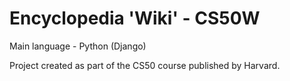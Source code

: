 # Encyclopedia 'Wiki' - CS50W
Main language - Python (Django)

Project created as part of the CS50 course published by Harvard.
